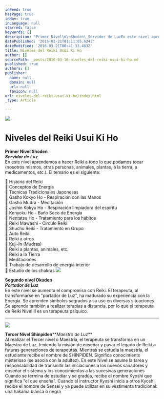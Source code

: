 ```yaml
---
inFeed: true
hasPage: true
inNav: true
inLanguage: null
starred: false
keywords: []
description: "Primer Nivel\n\nShoden\_Servidor de LuzEn este nivel aprendemos a hacer Reiki a todo lo que podamos tocar (nosotros mismos, otras \n\npersonas, animales, plantas, a la tierra, a medicamentos, etc.).\n\nEl temario es el siguiente:\_"
datePublished: '2016-03-21T01:11:05.624Z'
dateModified: '2016-03-21T00:41:33.483Z'
title: Niveles del Reiki Usui Ki Ho
author: []
sourcePath: _posts/2016-03-16-niveles-del-reiki-usui-ki-ho.md
published: true
authors: []
publisher:
  name: null
  domain: null
  url: null
  favicon: null
url: niveles-del-reiki-usui-ki-ho/index.html
_type: Article

---
```

![](https://s3-us-west-2.amazonaws.com/the-grid-img/p/33133d8dd15855dbee926989740bca3fe4d4b969.png)

# Niveles del Reiki Usui Ki Ho

**Primer Nivel
Shoden**  
**_Servidor de Luz_**  
En este nivel aprendemos a hacer Reiki a todo lo que podamos tocar (nosotros mismos, otras 
personas, animales, plantas, a la tierra, a medicamentos, etc.).
El temario es el siguiente: 

 Historia del Reiki  
 Conceptos de Energía  
 Técnicas Tradicionales Japonesas  
 Gasho Kokyo Ho - Respiración con las Manos  
 Gasho Mudra - Meditación  
 Joshin Kokyu Ho - Respiración limpiadora del espíritu  
 Kenyoku Ho - Baño Seco de Energía  
 Nentatsu Ho - Tratamiento para los hábitos  
 Reiki Mawashi - Círculo Reiki  
 Shuchu Reiki - Tratamiento en Grupo  
 Auto Reiki  
 Reiki a otros  
 Kuji-In (Mudras)  
 Reiki a plantas, animales, etc.  
 Reiki a la Tierra  
 Meditaciones  
 Trabajo de desarrollo de energía interior  
 Estudio de los chakras
![](https://s3-us-west-2.amazonaws.com/the-grid-img/p/c45c5197fe6d86db88ede25f92e7d2946c9a1481.png)

**Segundo nivel
Okuden**  
_**Portador de Luz**_  
En este nivel se aumenta el compromiso con Reiki. El terapeuta, al transformarse en 
"portador de Luz", ha madurado su experiencia con la Energía.
Se aprenden símbolos sagrados y su uso en diversas situaciones. Se aprende también a 
realizar terapias a distancia, por lo que el terapeuta de Reiki Nivel II es un terapeuta 
psíquico. 

****
![](https://s3-us-west-2.amazonaws.com/the-grid-img/p/2ee22dfa75d1d4222564ffe710f1af83ad0a93b8.png)

**Tercer Nivel
Shinpiden****_Maestro de Luz_**  
Al realizar el Tercer nivel o Maestría, el terapeuta se transforma en un Maestro de Luz, 
teniendo la misión de enseñar y pasar el legado de Reiki a futuras generaciones de 
terapeutas.
Mientras se estudia la maestría, el estudiante recibe el nombre de SHINPIDEN.
Significa conocimiento misterioso (se asocia con la adultez).
En este Nivel se asume la tarea y responsabilidad de transmitir las iniciaciones a los 
nuevos sanadores y enseñar el sistema y los conocimientos a las sucesivas generaciones
Cuando se termina de estudiar y se gradúa, recibe el nombre Kyoshi que significa "el que 
enseña".
Cuando el instructor Kyoshi inicia a otros Kyoshi, recibe el nombre de Sensei y ya puede 
utilizar en su vestimenta tradicional: una hakama blanca o negra